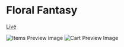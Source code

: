 # Floral Fantasy 

[Live](https://floral-fantasy.netlify.app/)

![Items Preview image](https://i.postimg.cc/vHwychrm/Captura-de-Tela-1.png)
![Cart Preview Image](https://i.postimg.cc/fknyhZxh/cart-preview.png)
